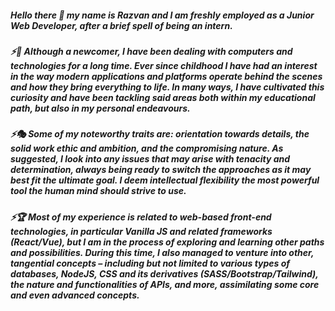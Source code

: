 ##### Hello there 👋 my name is Razvan and I am freshly employed as a Junior Web Developer, after a brief spell of being an intern.

##### ⚡🔰 Although a newcomer, I have been dealing with computers and technologies for a long time. Ever since childhood I have had an interest in the way modern applications and platforms operate behind the scenes and how they bring everything to life. In many ways, I have cultivated this curiosity and have been tackling said areas both within my educational path, but also in my personal endeavours.

##### ⚡🎭 Some of my noteworthy traits are: orientation towards details, the solid work ethic and ambition, and the compromising nature. As suggested, I look into any issues that may arise with tenacity and determination, always being ready to switch the approaches as it may best fit the ultimate goal. I deem intellectual flexibility the most powerful tool the human mind should strive to use. 

##### ⚡🏆  Most of my experience is related to web-based front-end technologies, in particular Vanilla JS and related frameworks (React/Vue), but I am in the process of exploring and learning other paths and possibilities. During this time, I also managed to venture into other, tangential concepts – including but not limited to various types of databases, NodeJS, CSS and its derivatives (SASS/Bootstrap/Tailwind), the nature and functionalities of APIs, and more, assimilating some core and even advanced concepts. 

<!--
**SaleRazvan/SaleRazvan** is a ✨ _special_ ✨ repository because its `README.md` (this file) appears on your GitHub profile.

Here are some ideas to get you started:

- 🔭 I’m currently working on ...
- 🌱 I’m currently learning ...
- 👯 I’m looking to collaborate on ...
- 🤔 I’m looking for help with ...
- 💬 Ask me about ...
- 📫 How to reach me: ...
- 😄 Pronouns: ...
- ⚡ Fun fact: ...
-->
